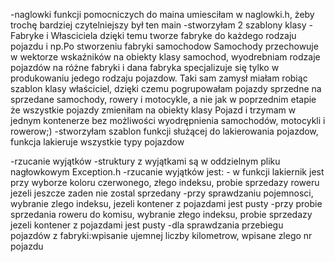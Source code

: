 -naglowki funkcji pomocniczych do maina umiesciłam w naglowki.h, żeby trochę bardziej czytelniejszy był ten main
-stworzyłam 2 szablony klasy - Fabryke i Własciciela
dzięki temu tworze fabryke do każdego rodzaju pojazdu i np.Po stworzeniu fabryki samochodow 
Samochody przechowuje w wektorze wskaźników na obiekty klasy samochod, wyodrebniam 
rodzaje pojazdów na różne fabryki i dana fabryka specjalizuje się tylko w produkowaniu jedego rodzaju pojazdow.
Taki sam zamysł miałam robiąc szablon klasy
właściciel, dzięki czemu pogrupowałam pojazdy sprzedne na sprzedane samochody, rowery i 
motocykle, a nie jak w poprzednim etapie że wszystkie pojazdy zmieniłam na obiekty klasy Pojazd i trzymam 
w jednym kontenerze bez możliwości wyodrępnienia samochodów, motocykli i rowerow;)
-stworzyłam szablon funkcji służącej do lakierowania pojazdow, funkcja lakieruje wszystkie typy pojazdow


-rzucanie wyjątków
-struktury z wyjątkami są w oddzielnym pliku nagłowkowym Exception.h
-rzucanie wyjątków jest:
	- w funkcji lakiernik jest przy wyborze koloru czerwonego, złego indeksu, probie sprzedazy roweru jezeli
jeszcze zaden nie zostal sprzedany 
	-przy sprawdzaniu pojemnosci, wybranie zlego indeksu, jezeli kontener z pojazdami jest
pusty
	-przy probie sprzedania roweru do komisu, wybranie złego indeksu, probie sprzedazy jezeli kontener z pojazdami jest
pusty
	-dla sprawdzania przebiegu pojazdów z fabryki:wpisanie ujemnej liczby kilometrow, wpisane zlego nr pojazdu
